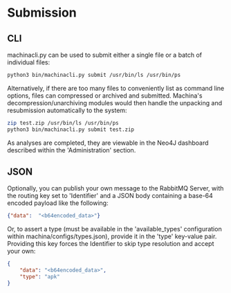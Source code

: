 # Submission

## CLI

machinacli.py can be used to submit either a single file or a batch of individual files:

```bash linenums="1"
python3 bin/machinacli.py submit /usr/bin/ls /usr/bin/ps
```

Alternatively, if there are too many files to conveniently list as command line options, files can compressed or archived and submitted.  Machina's decompression/unarchiving modules would then handle the unpacking and resubmission automatically to the system:

```bash linenums="1"
zip test.zip /usr/bin/ls /usr/bin/ps
python3 bin/machinacli.py submit test.zip
```

As analyses are completed, they are viewable in the Neo4J dashboard described within the 'Administration' section.


## JSON 

Optionally, you can publish your own message to the RabbitMQ Server, with the routing key set to 'Identifier' and a JSON body containing a base-64 encoded payload like the following:

```json linenums="1"
{"data":  "<b64encoded_data>"}
```

Or, to assert a type (must be available in the 'available_types' configuration within machina/configs/types.json), provide it in the 'type' key-value pair.  Providing this key forces the Identifier to skip type resolution and accept your own:

```json linenums="1"
{
    "data": "<b64encoded_data>",
    "type": "apk"
}
```